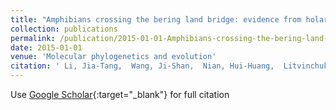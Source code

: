 ```yaml
---
title: "Amphibians crossing the bering land bridge: evidence from holarctic treefrogs (Hyla, Hylidae, Anura)"
collection: publications
permalink: /publication/2015-01-01-Amphibians-crossing-the-bering-land-bridge-evidence-from-holarctic-treefrogs-Hyla-Hylidae-Anura
date: 2015-01-01
venue: 'Molecular phylogenetics and evolution'
citation: ' Li, Jia-Tang,  Wang, Ji-Shan,  Nian, Hui-Huang,  Litvinchuk, Spartak N,  Wang, Jichao,  Li, Yang,  Rao, Ding-Qi,  Klaus, Sebastian, &quot;Amphibians crossing the bering land bridge: evidence from holarctic treefrogs (Hyla, Hylidae, Anura).&quot; Molecular phylogenetics and evolution, 2015.'
---
```

Use [Google Scholar](https://scholar.google.com/scholar?q=Amphibians+crossing+the+bering+land+bridge:+evidence+from+holarctic+treefrogs+(Hyla,+Hylidae,+Anura)){:target="_blank"} for full citation